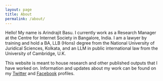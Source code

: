 ```yaml
---
layout: page
title: About
permalink: /about/
---
```


Hello! My name is Arindrajit Basu. I currently work as a Research Manager at the Centre for Internet Society in Bangalore, India. I am a lawyer by training and hold a BA, LLB (Hons) degree from the National University of Juridical Sciences, Kolkata, and an LLM in public international law from the University of Cambridge, U.K.

This website is meant to house research and other published outputs that I have worked on. Information and updates about my work can be found on my [Twitter](https://twitter.com/basuarindrajit) and [Facebook](https://www.facebook.com/arindrajit.basu) profiles.
